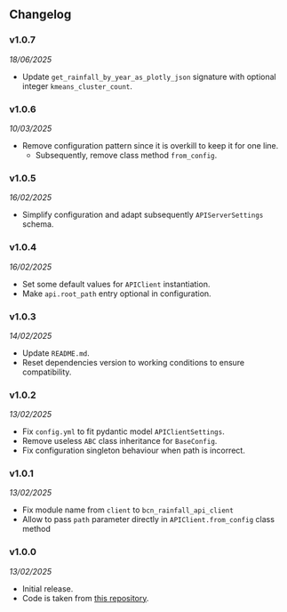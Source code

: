 ## Changelog

### v1.0.7
_18/06/2025_

- Update `get_rainfall_by_year_as_plotly_json` signature with optional integer `kmeans_cluster_count`.

### v1.0.6
_10/03/2025_

- Remove configuration pattern since it is overkill to keep it for one line.
  - Subsequently, remove class method `from_config`.

### v1.0.5
_16/02/2025_

- Simplify configuration and adapt subsequently `APIServerSettings` schema.

### v1.0.4
_16/02/2025_

- Set some default values for `APIClient` instantiation.
- Make `api.root_path` entry optional in configuration.

### v1.0.3
_14/02/2025_

- Update `README.md`.
- Reset dependencies version to working conditions to ensure compatibility.

### v1.0.2
_13/02/2025_

- Fix `config.yml` to fit pydantic model `APIClientSettings`.
- Remove useless `ABC` class inheritance for `BaseConfig`.
- Fix configuration singleton behaviour when path is incorrect.

### v1.0.1
_13/02/2025_

- Fix module name from `client` to `bcn_rainfall_api_client`
- Allow to pass `path` parameter directly in `APIClient.from_config` class method

### v1.0.0 
_13/02/2025_

- Initial release.
- Code is taken from [this repository](https://github.com/paul-florentin-charles/bcn-rainfall-models).